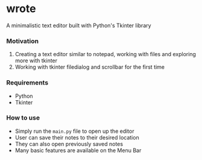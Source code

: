 # wrote
A minimalistic text editor built with Python's Tkinter library

### Motivation
1. Creating a text editor similar to notepad, working with files and exploring more with tkinter
2. Working with tkinter filedialog and scrollbar for the first time

### Requirements
* Python
* Tkinter

### How to use
* Simply run the `main.py` file to open up the editor
* User can save their notes to their desired location
* They can also open previously saved notes
* Many basic features are available on the Menu Bar
